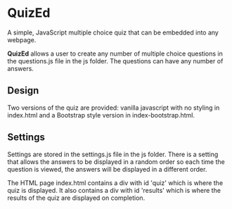 # QuizEd
A simple, JavaScript multiple choice quiz that can be embedded into any webpage.

**QuizEd** allows a user to create any number of multiple choice questions in the questions.js file in the js folder. The questions can have any number of answers. 

## Design
Two versions of the quiz are provided: vanilla javascript with no styling in index.html and a Bootstrap style version in index-bootstrap.html.

## Settings
Settings are stored in the settings.js file in the js folder. There is a setting that allows the answers to be displayed in a random order so each time the question is viewed, the answers will be displayed in a different order.

The HTML page index.html contains a div with id 'quiz' which is where the quiz is displayed. It also contains a div with id 'results' which is where the results of the quiz are displayed on completion.
